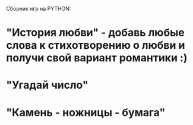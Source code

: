 Сборник игр на PYTHON: 
# "История любви" - добавь любые слова к стихотворению о любви и получи свой вариант романтики :)
# "Угадай число"
# "Камень - ножницы - бумага"
